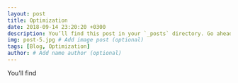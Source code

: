 ```yaml
---
layout: post
title: Optimization
date: 2018-09-14 23:20:20 +0300
description: You’ll find this post in your `_posts` directory. Go ahead and edit it and re-build the site to see your changes. # Add post description (optional)
img: post-5.jpg # Add image post (optional)
tags: [Blog, Optimization]
author: # Add name author (optional)
---
```

You’ll find
